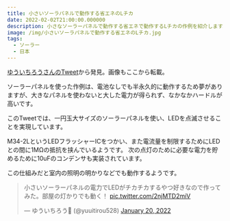 ```yaml
---
title: 小さいソーラパネルで動作する省エネのLチカ
date: 2022-02-02T21:00:00.000000
description: 小さなソーラーパネルで動作する省エネで動作するLチカの作例を紹介します。
image: /img/小さいソーラパネルで動作する省エネのLチカ.jpg
tags:
  - ソーラー
  - 日本
---
```

[ゆういちろうさんのTweet](https://twitter.com/yuuitirou528/status/1484176014645547008)から発見。画像もここから転載。

ソーラーパネルを使った作例は、電池なしでも半永久的に動作するため夢がありますが、大きなパネルを使わないと大した電力が得られず、なかなかハードルが高いです。

このTweetでは、一円玉大サイズのソーラーパネルを使い、LEDを点滅させることを実現しています。

M34-2LというLEDフラッシャーICをつかい、また電流量を制限するためにLEDとの間に1MΩの抵抗を挟んでいるようです。
次の点灯のために必要な電力を貯めるために10uFのコンデンサも実装されています。

この仕組みだと室内の照明の明かりなどでも動作するようです。

<blockquote class="twitter-tweet"><p lang="ja" dir="ltr">小さいソーラーパネルの電力でLEDがチカチカするやつ好きなので作ってみた。部屋の灯かりでも動く！ <a href="https://t.co/2njMTD2miV">pic.twitter.com/2njMTD2miV</a></p>&mdash; ゆういちろう🦐 (@yuuitirou528) <a href="https://twitter.com/yuuitirou528/status/1484176014645547008?ref_src=twsrc%5Etfw">January 20, 2022</a></blockquote> <script async src="https://platform.twitter.com/widgets.js" charset="utf-8"></script>
